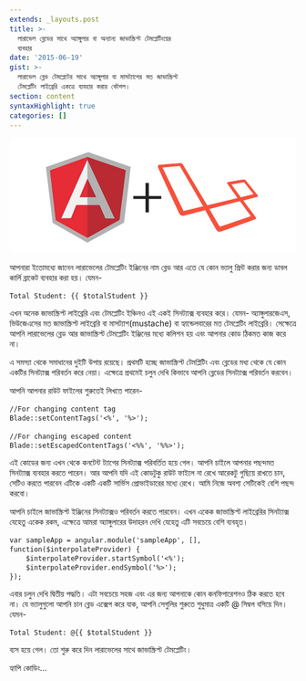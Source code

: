 ```yaml
---
extends: _layouts.post
title: >-
  লারাভেল ব্লেডের সাথে অ্যাঙ্গুলার বা অন্যান্য জাভাস্ক্রিপ্ট টেমপ্লেটিংয়ের
  ব্যবহার
date: '2015-06-19'
gist: >-
  লারাভেল ব্লেড টেমপ্লেটের সাথে অ্যাঙ্গুলার বা মাসট্যাশের মত জাভাস্ক্রিপ্ট
  টেমপ্লেটিং লাইব্রেরি একত্রে ব্যবহার করার কৌশল।
section: content
syntaxHighlight: true
categories: []
---
```


![Laravel loves Angular](/assets/images/posts/angular-laravel.jpg)

আপনারা ইতোমধ্যে জানেন লারাভেলের টেমপ্লেটিং ইঞ্জিনের নাম ব্লেড আর এতে যে কোন ভ্যালু প্রিন্ট করার জন্য ডাবল কার্লি ব্রাকেট ব্যবহার করা হয়। যেমন-

```
Total Student: {{ $totalStudent }}
```

এখন অনেক জাভাস্ক্রিপ্ট লাইব্রেরি এবং টেমপ্লেটিং ইঞ্চিনও এই একই সিনট্যাক্স ব্যবহার করে। যেমন- অ্যাঙ্গুলারজেএস, ভিউজেএসের মত জাভাস্ক্রিপ্ট লাইব্রেরি বা মাসট্যাশ(mustache) বা হ্যান্ডেলবারের মত টেমপ্লেটিং লাইব্রেরি। সেক্ষেত্রে আপনি লারাভেলের ব্লেড আর জাভাস্ক্রিপ্ট টেমপ্লেটিং ইঞ্জিনের মধ্যে কলিশন হয় এবং আপনার কোড ঠিকমত কাজ করে না।

এ সমস্যা থেকে সমাধানের দুইটি উপায় রয়েছে। প্রথমটি হচ্ছে জাভাস্ক্রিপ্ট টেমপ্লিটিং এবং ব্লেডের মধ্য থেকে যে কোন একটির সিনট্যাক্স পরিবর্তন করে নেয়া। এক্ষেত্রে প্রথমেই চলুন দেখি কিভাবে আপনি ব্লেডের সিনট্যাক্স পরিবর্তন করবেন।

আপনি আপনার রাউট ফাইলের শুরুতেই লিখতে পারেন-

```
//For changing content tag
Blade::setContentTags('<%', '%>');

//For changing escaped content
Blade::setEscapedContentTags('<%%', '%%>');
```

এই কোডের জন্য এখন থেকে কনটেন্ট ট্যাগের সিনট্যাক্স পরিবর্তিত হয়ে গেল। আপনি চাইলে আপনার পছন্দমত সিনট্যাক্স ব্যবহার করতে পারেন। আর আপনি যদি এই কোডটুকু রাউট ফাইলে না রেখে আরেকটু গুছিয়ে রাখতে চান, সেটিও করতে পারবেন এটিকে একটি একটি সার্ভিস প্রোভাইডারের মধ্যে রেখে। আমি নিজে অবশ্য সেটিকেই বেশি পছন্দ করবো।

আপনি চাইলে জাভাস্ক্রিপ্ট ইঞ্জিনের সিনট্যাক্সও পরিবর্তন করতে পারবেন। এখন একেক জাভাস্ক্রিপ্ট লাইব্রেরির সিনট্যাক্স যেহেতু একেক রকম, এক্ষেত্রে আমরা অ্যাঙ্গুলারের উদাহরন দেখি যেহেতু এটি সবচেয়ে বেশি ব্যবহৃত।

```
var sampleApp = angular.module('sampleApp', [], function($interpolateProvider) {
    $interpolateProvider.startSymbol('<%');
    $interpolateProvider.endSymbol('%>');
});
```

এবার চলুন দেখি দ্বিতীয় পদ্ধতি। এটা সবচেয়ে সহজ এবং এর জন্য আপনাকে কোন কনফিগারেশনও ঠিক করতে হবে না। যে ভ্যালুগুলো আপনি চান ব্লেড এক্সেপ করে যাক, আপনি সেগুলির শুরুতে শুধুমাত্র একটি @ সিম্বল বসিয়ে দিন। যেমন-

```
Total Student: @{{ $totalStudent }}
```

ব্যস হয়ে গেল। তো শুরু করে দিন লারাভেলের সাথে জাভাস্ক্রিপ্ট টেমপ্লেটিং।

হ্যাপি কোডিং...
